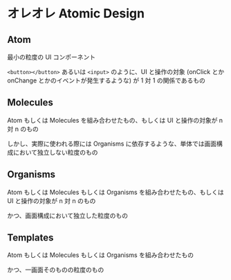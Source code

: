 # オレオレ Atomic Design

## Atom

最小の粒度の UI コンポーネント

`<button></button>` あるいは `<input>` のように、UI と操作の対象 (onClick とか onChange とかのイベントが発生するような) が 1 対 1 の関係であるもの

## Molecules

Atom もしくは Molecules を組み合わせたもの、もしくは UI と操作の対象が n 対 n のもの

しかし、実際に使われる際には Organisms に依存するような、単体では画面構成において独立しない粒度のもの

## Organisms

Atom もしくは Molecules もしくは Organisms を組み合わせたもの、もしくは UI と操作の対象が n 対 n のもの

かつ、画面構成において独立した粒度のもの

## Templates

Atom もしくは Molecules もしくは Organisms を組み合わせたもの

かつ、一画面そのものの粒度のもの
